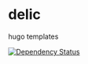 # delic
hugo templates

[![Dependency Status](https://gemnasium.com/9renpoto/delic.svg)](https://gemnasium.com/9renpoto/delic)
